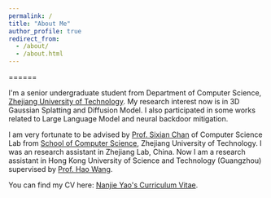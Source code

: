 ```yaml
---
permalink: /
title: "About Me"
author_profile: true
redirect_from: 
  - /about/
  - /about.html
---
```


======

I'm a senior undergraduate student from Department of Computer Science, [Zhejiang University of Technology](https://www.zjut.edu.cn). My research interest now is in 3D Gaussian Splatting and Diffusion Model. I also participated in some works related to Large Language Model and neural backdoor mitigation. 

I am very fortunate to be advised by [Prof. Sixian Chan](https://homepage.zjut.edu.cn/csx/) of Computer Science Lab from [School of Computer Science](https://cs.pku.edu.cn/), Zhejiang University of Technology. I was an research assistant in Zhejiang Lab, China. Now I am a research assistant in Hong Kong University of Science and Technology (Guangzhou) supervised by [Prof. Hao Wang](https://wanghao.tech).


You can find my CV here: [Nanjie Yao's Curriculum Vitae](../assets/Curriculum_Vitae.pdf).

<!-- [Email](nanjiey@uci.edu) / [Github](https://github.com/Jackiemin233) -->